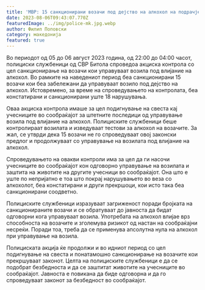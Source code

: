 ```yaml
---
title: 'МВР: 15 санкционирани возачи под дејство на алкохол на подрачје на СВР Битола - 06 АВГУСТ 2023'
date: 2023-08-06T09:43:07.770Z
featuredImage: ../img/police-mk.jpg.webp
author: Филип Поповски
category: македонија
featured: true
---
```

Во периодот од 05 до 06 август 2023 година, од 22:00 до 04:00 часот, полициски службеници од СВР Битола спроведоа акциска контрола со цел санкционирање на возачи кои управуваат возила под влијание на алкохол. Во рамките на наведениот период беа санкционирани 15 возачи кои беа забележани да управуваат возило под дејство на алкохол. Истовремено, за време на спроведувањето на контролата, беа констатирани и санкционирани уште 18 нарушувања.

Оваа акциска контрола имаше за цел подигнување на свеста кај учесниците во сообраќајот за штетните последици од управување возила под влијание на алкохол. Полициските службеници беше контролираат возилата и изведуваат тестови за алкохол на возачите. За жал, се утврди дека 15 возачи не го спроведуваат овој законски предлог и продолжуваат со управување на возилата под влијание на алкохол.

Спроведувањето на овакви контроли има за цел да ги насочи учесниците во сообраќајот кон одговорно управување на возилата и заштита на животите на другите учесници во сообраќајот. Она што е уште по непријатно е тоа што покрај нарушувањето во веза со алкохолот, беа констатирани и други прекршоци, кои исто така беа санкционирани соодветно.

Полициските службеници изразуваат загриженост поради бројката на санкционираните возачи и се обратуваат до јавноста да бидат одговорни кога управуваат возила. Употребата на алкохол влијае врз способноста на возачите и зголемува ризикот од настан на сообраќајни несреќи. Поради тоа, треба да се применува апсолутна нула на алкохол при управување на возила.

Полициската акција ќе продолжи и во идниот период со цел подигнување на свеста и понатамошно санкционирање на возачите кои прекршуваат законот. Целта на полициските службеници е да се подобрат безбедноста и да се заштитат животите на учесниците во сообраќајот. Јавноста е повикана да биде одговорна и да го спроведуваат законот за безбедност во сообраќајот.
